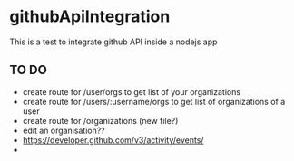# githubApiIntegration
This is a test to integrate github API inside a nodejs app

## TO DO
* create route for /user/orgs to get list of your organizations
* create route for /users/:username/orgs to get list of  organizations of a user
* create route for /organizations (new file?)
* edit an organisation??
* https://developer.github.com/v3/activity/events/
* 
